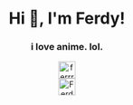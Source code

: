 <h1 align="center">Hi 👋, I'm Ferdy!</h1>
<h3 align="center">i love anime. lol.</h3>

<p align="center">
<a href="https://instagram.com/ferrrmi" target="blank"><img align="center" src="https://cdn.jsdelivr.net/npm/simple-icons@3.0.1/icons/instagram.svg" alt="ferrrmi" height="30" width="30" /></a>
<br>
<a href="https://www.linkedin.com/mwlite/in/ferdy-muhammad-084013195" target="blank"><img align="center" src="https://cdn.jsdelivr.net/npm/simple-icons@3.0.1/icons/linkedin.svg" alt="Ferdy Muhammad Iqbal" height="30" width="30" /></a>
</p>